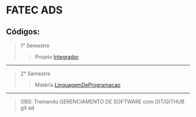 # FATEC ADS
## Códigos:
>  1° Semestre
>> Projeto [Integrador](/sCalculadora/main.c)
------
>  2° Semestre
>> Matéria [LinguagemDeProgramacao](LinguagemDeProgramacao)
------

> OBS: Treinando GERENCIAMENTO DE SOFTWARE com GIT/GITHUB
git ad